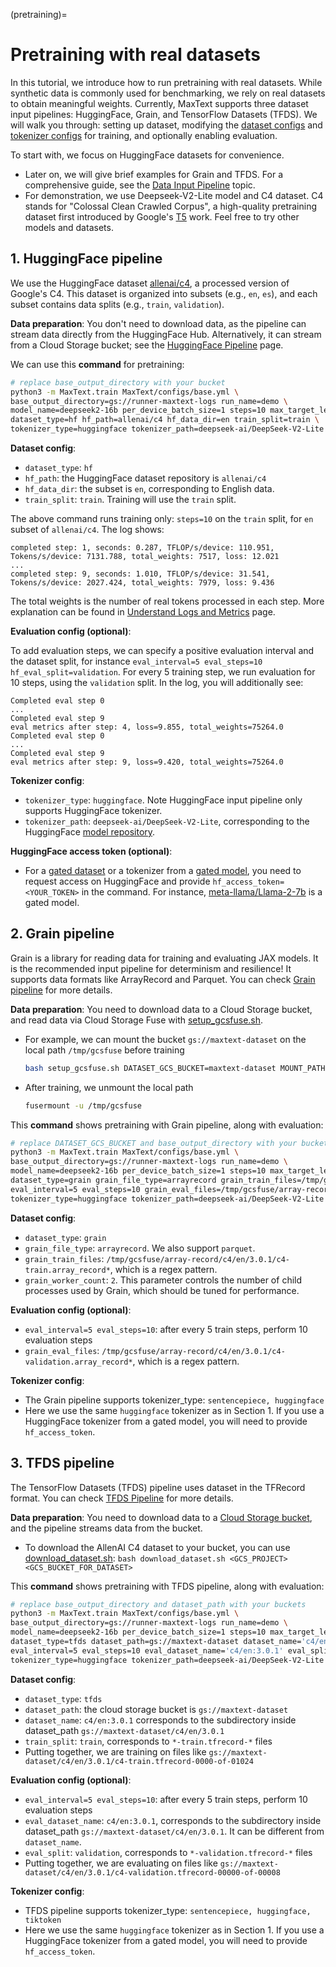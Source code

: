 <!--
 Copyright 2023–2025 Google LLC

 Licensed under the Apache License, Version 2.0 (the "License");
 you may not use this file except in compliance with the License.
 You may obtain a copy of the License at

    https://www.apache.org/licenses/LICENSE-2.0

 Unless required by applicable law or agreed to in writing, software
 distributed under the License is distributed on an "AS IS" BASIS,
 WITHOUT WARRANTIES OR CONDITIONS OF ANY KIND, either express or implied.
 See the License for the specific language governing permissions and
 limitations under the License.
-->

(pretraining)=
# Pretraining with real datasets

In this tutorial, we introduce how to run pretraining with real datasets. While synthetic data is commonly used for benchmarking, we rely on real datasets to obtain meaningful weights. Currently, MaxText supports three dataset input pipelines: HuggingFace, Grain, and TensorFlow Datasets (TFDS). We will walk you through: setting up dataset, modifying the [dataset configs](https://github.com/AI-Hypercomputer/maxtext/blob/08d9f20329ab55b9b928543fedd28ad173e1cd97/src/MaxText/configs/base.yml#L486-L514) and [tokenizer configs](https://github.com/AI-Hypercomputer/maxtext/blob/08d9f20329ab55b9b928543fedd28ad173e1cd97/src/MaxText/configs/base.yml#L452-L455) for training, and optionally enabling evaluation.

To start with, we focus on HuggingFace datasets for convenience.
- Later on, we will give brief examples for Grain and TFDS. For a comprehensive guide, see the [Data Input Pipeline](../guides/data_input_pipeline.md) topic.
- For demonstration, we use Deepseek-V2-Lite model and C4 dataset. C4 stands for "Colossal Clean Crawled Corpus", a high-quality pretraining dataset first introduced by Google's [T5](https://arxiv.org/pdf/1910.10683) work. Feel free to try other models and datasets.


## 1. HuggingFace pipeline

We use the HuggingFace dataset [allenai/c4](https://huggingface.co/datasets/allenai/c4), a processed version of Google's C4. This dataset is organized into subsets (e.g., `en`, `es`), and each subset contains data splits (e.g., `train`, `validation`).


**Data preparation**: You don't need to download data, as the pipeline can stream data directly from the HuggingFace Hub. Alternatively, it can stream from a Cloud Storage bucket; see the [HuggingFace Pipeline](../guides/data_input_pipeline/data_input_hf.md) page.


We can use this **command** for pretraining:
```bash
# replace base_output_directory with your bucket
python3 -m MaxText.train MaxText/configs/base.yml \
base_output_directory=gs://runner-maxtext-logs run_name=demo \
model_name=deepseek2-16b per_device_batch_size=1 steps=10 max_target_length=2048 enable_checkpointing=false \
dataset_type=hf hf_path=allenai/c4 hf_data_dir=en train_split=train \
tokenizer_type=huggingface tokenizer_path=deepseek-ai/DeepSeek-V2-Lite
```

**Dataset config**:
- `dataset_type`: `hf`
- `hf_path`: the HuggingFace dataset repository is `allenai/c4`
- `hf_data_dir`: the subset is `en`, corresponding to English data. 
- `train_split`: `train`. Training will use the `train` split.

The above command runs training only: `steps=10` on the `train` split, for `en` subset of `allenai/c4`. The log shows:
```
completed step: 1, seconds: 0.287, TFLOP/s/device: 110.951, Tokens/s/device: 7131.788, total_weights: 7517, loss: 12.021
...
completed step: 9, seconds: 1.010, TFLOP/s/device: 31.541, Tokens/s/device: 2027.424, total_weights: 7979, loss: 9.436
```
The total weights is the number of real tokens processed in each step. More explanation can be found in [Understand Logs and Metrics](../guides/understand_logs_and_metrics.md) page.

**Evaluation config (optional)**:

To add evaluation steps, we can specify a positive evaluation interval and the dataset split, for instance `eval_interval=5 eval_steps=10 hf_eval_split=validation`. For every 5 training step, we run evaluation for 10 steps, using the `validation` split. In the log, you will additionally see:
```
Completed eval step 0
...
Completed eval step 9
eval metrics after step: 4, loss=9.855, total_weights=75264.0
Completed eval step 0
...
Completed eval step 9
eval metrics after step: 9, loss=9.420, total_weights=75264.0
```

**Tokenizer config**:
- `tokenizer_type`: `huggingface`. Note HuggingFace input pipeline only supports HuggingFace tokenizer.
- `tokenizer_path`: `deepseek-ai/DeepSeek-V2-Lite`, corresponding to the HuggingFace [model repository](https://huggingface.co/deepseek-ai/DeepSeek-V2-Lite/tree/main).

**HuggingFace access token (optional)**:
- For a [gated dataset](https://huggingface.co/docs/hub/en/datasets-gated) or a tokenizer from a [gated model](https://huggingface.co/docs/hub/en/models-gated), you need to request access on HuggingFace and provide `hf_access_token=<YOUR_TOKEN>` in the command. For instance, [meta-llama/Llama-2-7b](https://huggingface.co/meta-llama/Llama-2-7b) is a gated model.


## 2. Grain pipeline

Grain is a library for reading data for training and evaluating JAX models. It is the recommended input pipeline for determinism and resilience! It supports data formats like ArrayRecord and Parquet. You can check [Grain pipeline](../guides/data_input_pipeline/data_input_grain.md) for more details.


**Data preparation**: You need to download data to a Cloud Storage bucket, and read data via Cloud Storage Fuse with [setup_gcsfuse.sh](https://github.com/AI-Hypercomputer/maxtext/blob/0baff00ac27bb7996c62057f235cc1d2f43d734e/setup_gcsfuse.sh#L18).
- For example, we can mount the bucket `gs://maxtext-dataset` on the local path `/tmp/gcsfuse` before training
  ```bash
  bash setup_gcsfuse.sh DATASET_GCS_BUCKET=maxtext-dataset MOUNT_PATH=/tmp/gcsfuse
  ```
- After training, we unmount the local path
  ```bash
  fusermount -u /tmp/gcsfuse
  ```


This **command** shows pretraining with Grain pipeline, along with evaluation:
```bash
# replace DATASET_GCS_BUCKET and base_output_directory with your buckets
python3 -m MaxText.train MaxText/configs/base.yml \
base_output_directory=gs://runner-maxtext-logs run_name=demo \
model_name=deepseek2-16b per_device_batch_size=1 steps=10 max_target_length=2048 enable_checkpointing=false \
dataset_type=grain grain_file_type=arrayrecord grain_train_files=/tmp/gcsfuse/array-record/c4/en/3.0.1/c4-train.array_record* grain_worker_count=2 \
eval_interval=5 eval_steps=10 grain_eval_files=/tmp/gcsfuse/array-record/c4/en/3.0.1/c4-validation.array_record* \
tokenizer_type=huggingface tokenizer_path=deepseek-ai/DeepSeek-V2-Lite
```

**Dataset config**:
- `dataset_type`: `grain`
- `grain_file_type`: `arrayrecord`. We also support `parquet`.
- `grain_train_files`: `/tmp/gcsfuse/array-record/c4/en/3.0.1/c4-train.array_record*`, which is a regex pattern. 
- `grain_worker_count`: `2`. This parameter controls the number of child processes used by Grain, which should be tuned for performance.

**Evaluation config (optional)**:
- `eval_interval=5 eval_steps=10`: after every 5 train steps, perform 10 evaluation steps
- `grain_eval_files`: `/tmp/gcsfuse/array-record/c4/en/3.0.1/c4-validation.array_record*`, which is a regex pattern.

**Tokenizer config**: 
- The Grain pipeline supports tokenizer_type: `sentencepiece, huggingface`
- Here we use the same `huggingface` tokenizer as in Section 1. If you use a HuggingFace tokenizer from a gated model, you will need to provide `hf_access_token`.


## 3. TFDS pipeline

The TensorFlow Datasets (TFDS) pipeline uses dataset in the TFRecord format. You can check [TFDS Pipeline](../guides/data_input_pipeline/data_input_tfds.md) for more details.

**Data preparation**: You need to download data to a [Cloud Storage bucket](https://cloud.google.com/storage/docs/creating-buckets), and the pipeline streams data from the bucket.
- To download the AllenAI C4 dataset to your bucket, you can use [download_dataset.sh](https://github.com/AI-Hypercomputer/maxtext/blob/08d9f20329ab55b9b928543fedd28ad173e1cd97/download_dataset.sh#L19): `bash download_dataset.sh <GCS_PROJECT> <GCS_BUCKET_FOR_DATASET>`

This **command** shows pretraining with TFDS pipeline, along with evaluation:
```bash
# replace base_output_directory and dataset_path with your buckets
python3 -m MaxText.train MaxText/configs/base.yml \
base_output_directory=gs://runner-maxtext-logs run_name=demo \
model_name=deepseek2-16b per_device_batch_size=1 steps=10 max_target_length=2048 enable_checkpointing=false \
dataset_type=tfds dataset_path=gs://maxtext-dataset dataset_name='c4/en:3.0.1' train_split=train \
eval_interval=5 eval_steps=10 eval_dataset_name='c4/en:3.0.1' eval_split=validation \
tokenizer_type=huggingface tokenizer_path=deepseek-ai/DeepSeek-V2-Lite
```

**Dataset config**:
- `dataset_type`: `tfds`
- `dataset_path`: the cloud storage bucket is `gs://maxtext-dataset`
- `dataset_name`: `c4/en:3.0.1` corresponds to the subdirectory inside dataset_path `gs://maxtext-dataset/c4/en/3.0.1`
- `train_split`: `train`, corresponds to `*-train.tfrecord-*` files 
- Putting together, we are training on files like `gs://maxtext-dataset/c4/en/3.0.1/c4-train.tfrecord-0000-of-01024`

**Evaluation config (optional)**:
- `eval_interval=5 eval_steps=10`: after every 5 train steps, perform 10 evaluation steps
- `eval_dataset_name`: `c4/en:3.0.1`, corresponds to the subdirectory inside dataset_path `gs://maxtext-dataset/c4/en/3.0.1`. It can be different from `dataset_name`.
- `eval_split`: `validation`, corresponds to `*-validation.tfrecord-*` files 
- Putting together, we are evaluating on files like `gs://maxtext-dataset/c4/en/3.0.1/c4-validation.tfrecord-00000-of-00008`

**Tokenizer config**: 
- TFDS pipeline supports tokenizer_type: `sentencepiece, huggingface, tiktoken`
- Here we use the same `huggingface` tokenizer as in Section 1. If you use a HuggingFace tokenizer from a gated model, you will need to provide `hf_access_token`.
